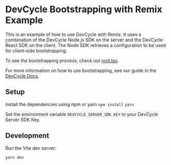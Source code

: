 # DevCycle Bootstrapping with Remix Example

This is an example of how to use DevCycle with Remix. It uses a combination of the DevCycle Node.js SDK on the server and the DevCycle React SDK
on the client. The Node SDK retrieves a configuration to be used for client-side bootstrapping. 

To see the bootstrapping process, check out [root.tsx](./app/root.tsx).

For more information on how to use bootstrapping, see our guide in the [DevCycle Docs](https://docs.devcycle.com/sdk/server-side-sdks/node/node-bootstrapping).

## Setup
Install the dependencies using npm or yarn
`npm install`
`yarn`

Set the environment variable `DEVCYCLE_SERVER_SDK_KEY` to your DevCycle Server SDK Key.

## Development

Run the Vite dev server:

```shellscript
yarn dev
```
